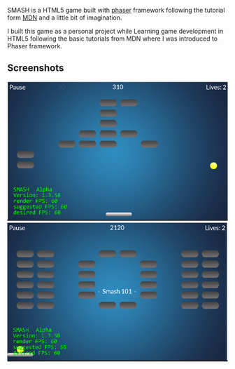 SMASH is a HTML5 game built with [phaser](www.phaser.io) framework following the tutorial form [MDN](https://developer.mozilla.org/en-US/docs/Games/Tutorials/2D_breakout_game_Phaser) and a little bit of imagination.

I built this game as a personal project while Learning game development in HTML5 following the basic tutorials from MDN where I was introduced to Phaser framework.

## Screenshots

![screenshot 1](./screenshots/ss_1.png)
![screenshot 2](./screenshots/ss_2.png)